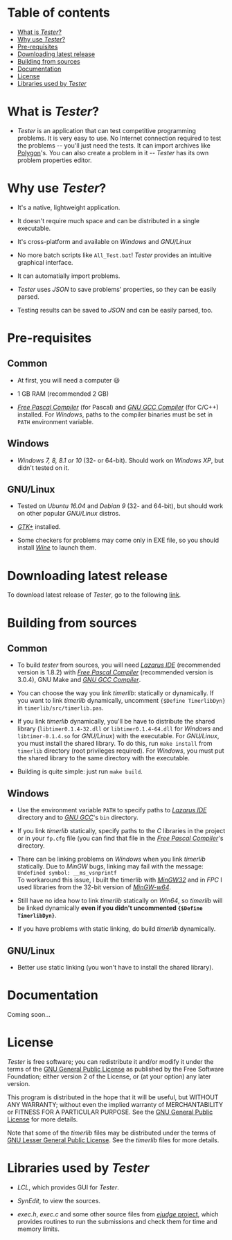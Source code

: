 # Table of contents

* [What is _Tester_?](#what-is-tester)
* [Why use _Tester_?](#why-use-tester)
* [Pre-requisites](#pre-requisites)
* [Downloading latest release](#downloading-latest-release)
* [Building from sources](#building-from-sources)
* [Documentation](#documentation)
* [License](#license)
* [Libraries used by _Tester_](#libraries-used-by-tester)

# What is _Tester_?

* _Tester_ is an application that can test competitive programming problems. It is very easy to use. No Internet connection required to test the problems -- you'll just need the tests. It can import archives like [Polygon](https://polygon.codeforces.com)'s. You can also create a problem in it -- _Tester_ has its own problem properties editor.

# Why use _Tester_?

* It's a native, lightweight application.

* It doesn't require much space and can be distributed in a single executable.

* It's cross-platform and available on _Windows_ and _GNU/Linux_

* No more batch scripts like `All_Test.bat`! _Tester_ provides an intuitive graphical interface.

* It can automatially import problems.

* _Tester_ uses _JSON_ to save problems' properties, so they can be easily parsed.

* Testing results can be saved to _JSON_ and can be easily parsed, too.

# Pre-requisites

## Common

* At first, you will need a computer 😃

* 1 GB RAM (recommended 2 GB)

* [_Free Pascal Compiler_](https://freepascal.org/) (for Pascal) and [_GNU GCC Compiler_](https://gcc.gnu.org) (for C/C++) installed. For _Windows_, paths to the compiler binaries must be set in `PATH` environment variable.

## Windows

* _Windows 7, 8, 8.1 or 10_ (32- or 64-bit). Should work on _Windows XP_, but didn't tested on it.

## GNU/Linux

* Tested on _Ubuntu 16.04_ and _Debian 9_ (32- and 64-bit), but should work on other popular _GNU/Linux_ distros.

* [_GTK+_](https://www.gtk.org/) installed.

* Some checkers for problems may come only in EXE file, so you should install [_Wine_](https://winehq.org) to launch them.

# Downloading latest release

To download latest release of _Tester_, go to the following [link](https://github.com/alex65536/tester/releases/latest).

# Building from sources

## Common

* To build _tester_ from sources, you will need [_Lazarus IDE_](https://www.lazarus-ide.org) (recommended version is 1.8.2) with [_Free Pascal Compiler_](https://freepascal.org/) (recommended version is 3.0.4), GNU Make and [_GNU GCC Compiler_](https://gcc.gnu.org).

* You can choose the way you link _timerlib_: statically or dynamically. If you want to link _timerlib_ dynamically, uncomment `{$Define TimerlibDyn}` in `timerlib/src/timerlib.pas`.

* If you link _timerlib_ dynamically, you'll be have to distribute the shared library (`libtimer0.1.4-32.dll` or `libtimer0.1.4-64.dll` for _Windows_ and `libtimer-0.1.4.so` for _GNU/Linux_) with the executable. For _GNU/Linux_, you must install the shared library. To do this, run `make install` from `timerlib` directory (root privileges required). For _Windows_, you must put the shared library to the same directory with the executable.

* Building is quite simple: just run `make build`.

## Windows

* Use the environment variable `PATH` to specify paths to [_Lazarus IDE_](https://www.lazarus-ide.org) directory and to [_GNU GCC_](https://gcc.gnu.org)'s `bin` directory.

* If you link _timerlib_ statically, specify paths to the _C_ libraries in the project or in your `fp.cfg` file (you can find that file in the [_Free Pascal Compiler_](https://freepascal.org/)'s directory.  

* There can be linking problems on _Windows_ when you link _timerlib_ statically. Due to _MinGW_ bugs, linking may fail with the message:  
  `Undefined symbol: __ms_vsnprintf`  
  To workaround this issue, I built the timerlib with [_MinGW32_](https://sourceforge.net/projects/mingw/) and in _FPC_ I used libraries from the 32-bit version of [_MinGW-w64_](https://sourceforge.net/projects/mingw-w64/).
  
* Still have no idea how to link _timerlib_ statically on _Win64_, so _timerlib_ will be linked dynamically **even if you didn't uncommented `{$Define TimerlibDyn}`**.

* If you have problems with static linking, do build _timerlib_ dynamically.

## GNU/Linux

* Better use static linking (you won't have to install the shared library).

# Documentation

Coming soon...

# License

_Tester_ is free software; you can redistribute it and/or modify it under the terms of the [GNU General Public License](https://github.com/alex65536/tester/blob/master/LICENSE) as published by the Free Software Foundation; either version 2 of the License, or (at your option) any later version.

This program is distributed in the hope that it will be useful, but WITHOUT ANY WARRANTY; without even the implied warranty of MERCHANTABILITY or FITNESS FOR A PARTICULAR PURPOSE. See the [GNU General Public License](https://github.com/alex65536/tester/blob/master/LICENSE) for more details.

Note that some of the _timerlib_ files may be distributed under the terms of [GNU Lesser General Public License](https://github.com/alex65536/tester/blob/master/LICENSE.lgpl). See the _timerlib_ files for more details.
  
# Libraries used by _Tester_

* _LCL_, which provides GUI for _Tester_.

* _SynEdit_, to view the sources.

* _exec.h_, _exec.c_ and some other source files from [_ejudge_ project](https://ejudge.ru/), which provides routines to run the submissions and check them for time and memory limits.

